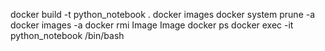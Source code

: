 docker build -t python_notebook .
docker images
docker system prune -a
docker images -a
docker rmi Image Image
docker ps
docker exec -it python_notebook /bin/bash
